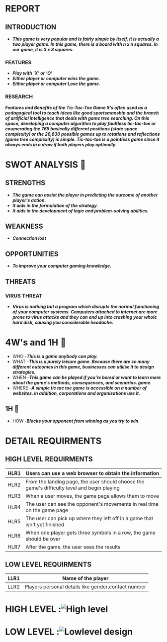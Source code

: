 # REPORT
## INTRODUCTION
* ***This game is very popular and is fairly simple by itself. It is actually a two player game. In this game, there is a board with n x n squares. In our game, it is 3 x 3 squares.*** 

### FEATURES 
* ***Play with 'X' or 'O'***
* ***Either player or computer wins the game.***
* ***Either player or computer Lose the game.***
### RESEARCH
***Features and Benefits of the Tic-Tac-Toe Game It's often used as a pedagogical tool to teach ideas like good sportsmanship and the branch of artificial intelligence that deals with game tree searching. On this space, developing a computer algorithm to play faultless tic-tac-toe or enumerating the 765 basically different positions (state space complexity) or the 26,830 possible games up to rotations and reflections (game tree complexity) is simple. Tic-tac-toe is a pointless game since it always ends in a draw if both players play optimally.***

# SWOT ANALYSIS 💭
## STRENGTHS
* ***The game can assist the player in predicting the outcome of another player's action.***
* ***It aids in the formulation of the strategy.***
* ***It aids in the development of logic and problem-solving abilities.***
## WEAKNESS
* ***Connection lost*** 
## OPPORTUNITIES
* ***To improve your computer gaming knowledge.***
## THREATS
### VIRUS THREAT
* ***Virus is nothing but a program which disrupts the normal functioning of your computer systems. Computers attached to internet are more prone to virus attacks and they can end up into crashing your whole hard disk, causing you considerable headache.***
# 4W's and 1H 💭
* WHO   -***This is a game anybody can play.***
* WHAT  -***This is a purely leisure game. Because there are so many different outcomes in this game, businesses can utilise it to design strategies.***
* WHEN  -***This game can be played if you're bored or want to learn more about the game's methods, consequences, and scenarios. game.***
* WHERE -***A simple tic tac toe game is accessible on a number of websites. In addition, corporations and organisations use it.***
## 1H 💭
* HOW -***Blocks your opponent from winning as you try to win.***
# DETAIL REQUIRMENTS
## HIGH LEVEL REQUIRMENTS
| HLR1 | Users can use a web browser to obtain the information |
--- | --- |
HLR2 | From the landing page, the user should choose the game's difficulty level and begin playing|
HLR3 | When a user moves, the game page allows them to move|
HLR4 | The user can see the opponent's movements in real time on the game page|
HLR5 | The user can pick up where they left off in a game that isn't yet finished|
HLR6 | When one player gets three symbols in a row, the game should be over|
HLR7 | After the game, the user sees the results|
## LOW LEVEL REQUIRMENTS
| LLR1 | Name of the player |
--- | --- |
LLR2 | Players personal details like gender,contact number|

# HIGH LEVEL :![High level](https://user-images.githubusercontent.com/69532303/142723126-2faf4876-c3d1-4247-93e1-c596e118bf3e.png)
# LOW LEVEL  :![Lowlevel design](https://user-images.githubusercontent.com/69532303/142723104-1f651e05-f255-4166-8f53-28243125d0e3.png)

